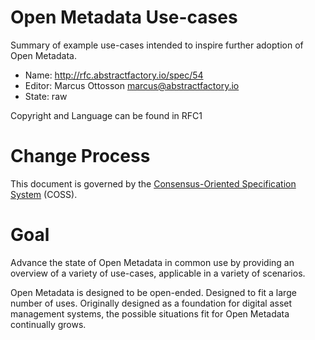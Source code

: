 # Open Metadata Use-cases

Summary of example use-cases intended to inspire further adoption of Open Metadata.

* Name: http://rfc.abstractfactory.io/spec/54
* Editor: Marcus Ottosson <marcus@abstractfactory.io>
* State: raw

Copyright and Language can be found in RFC1

# Change Process

This document is governed by the [Consensus-Oriented Specification System](http://www.digistan.org/spec:1/COSS) (COSS).

# Goal

Advance the state of Open Metadata in common use by providing an overview of a variety of use-cases, applicable in a variety of scenarios.

Open Metadata is designed to be open-ended. Designed to fit a large number of uses. Originally designed as a foundation for digital asset management systems, the possible situations fit for Open Metadata continually grows.